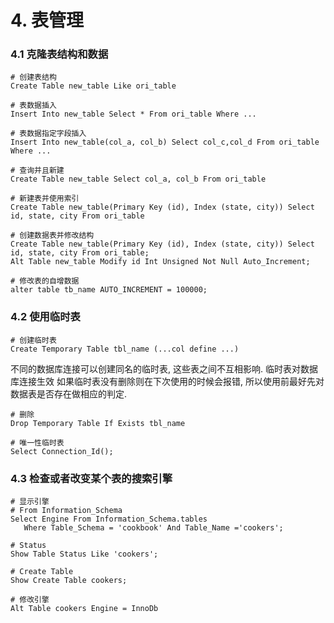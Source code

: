 # 4. 表管理

### 4.1 克隆表结构和数据

```
# 创建表结构
Create Table new_table Like ori_table

# 表数据插入
Insert Into new_table Select * From ori_table Where ...

# 表数据指定字段插入
Insert Into new_table(col_a, col_b) Select col_c,col_d From ori_table Where ...

# 查询并且新建
Create Table new_table Select col_a, col_b From ori_table

# 新建表并使用索引
Create Table new_table(Primary Key (id), Index (state, city)) Select id, state, city From ori_table

# 创建数据表并修改结构
Create Table new_table(Primary Key (id), Index (state, city)) Select id, state, city From ori_table;
Alt Table new_table Modify id Int Unsigned Not Null Auto_Increment;

# 修改表的自增数据
alter table tb_name AUTO_INCREMENT = 100000;
```

### 4.2 使用临时表

```
# 创建临时表
Create Temporary Table tbl_name (...col define ...)
```

不同的数据库连接可以创建同名的临时表, 这些表之间不互相影响. 临时表对数据库连接生效
如果临时表没有删除则在下次使用的时候会报错, 所以使用前最好先对数据表是否存在做相应的判定.

```
# 删除
Drop Temporary Table If Exists tbl_name
```

```
# 唯一性临时表
Select Connection_Id();
```

### 4.3 检查或者改变某个表的搜索引擎

```
# 显示引擎
# From Information_Schema
Select Engine From Information_Schema.tables
   Where Table_Schema = 'cookbook' And Table_Name ='cookers';

# Status
Show Table Status Like 'cookers';

# Create Table
Show Create Table cookers;
```

```
# 修改引擎
Alt Table cookers Engine = InnoDb
```
